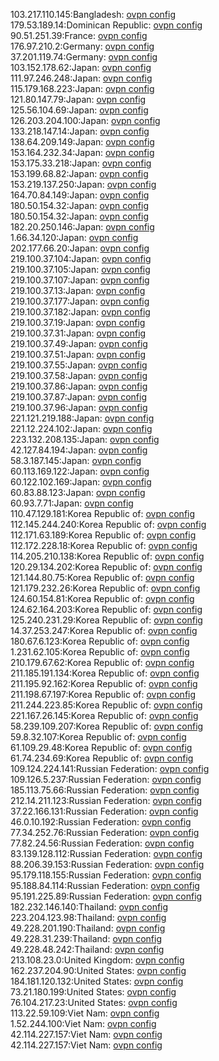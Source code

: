 103.217.110.145:Bangladesh: [ovpn config](vpn/103_217_110_145.ovpn)  
179.53.189.14:Dominican Republic: [ovpn config](vpn/179_53_189_14.ovpn)  
90.51.251.39:France: [ovpn config](vpn/90_51_251_39.ovpn)  
176.97.210.2:Germany: [ovpn config](vpn/176_97_210_2.ovpn)  
37.201.119.74:Germany: [ovpn config](vpn/37_201_119_74.ovpn)  
103.152.178.62:Japan: [ovpn config](vpn/103_152_178_62.ovpn)  
111.97.246.248:Japan: [ovpn config](vpn/111_97_246_248.ovpn)  
115.179.168.223:Japan: [ovpn config](vpn/115_179_168_223.ovpn)  
121.80.147.79:Japan: [ovpn config](vpn/121_80_147_79.ovpn)  
125.56.104.69:Japan: [ovpn config](vpn/125_56_104_69.ovpn)  
126.203.204.100:Japan: [ovpn config](vpn/126_203_204_100.ovpn)  
133.218.147.14:Japan: [ovpn config](vpn/133_218_147_14.ovpn)  
138.64.209.149:Japan: [ovpn config](vpn/138_64_209_149.ovpn)  
153.164.232.34:Japan: [ovpn config](vpn/153_164_232_34.ovpn)  
153.175.33.218:Japan: [ovpn config](vpn/153_175_33_218.ovpn)  
153.199.68.82:Japan: [ovpn config](vpn/153_199_68_82.ovpn)  
153.219.137.250:Japan: [ovpn config](vpn/153_219_137_250.ovpn)  
164.70.84.149:Japan: [ovpn config](vpn/164_70_84_149.ovpn)  
180.50.154.32:Japan: [ovpn config](vpn/180_50_154_32.ovpn)  
180.50.154.32:Japan: [ovpn config](vpn/180_50_154_32.ovpn)  
182.20.250.146:Japan: [ovpn config](vpn/182_20_250_146.ovpn)  
1.66.34.120:Japan: [ovpn config](vpn/1_66_34_120.ovpn)  
202.177.66.20:Japan: [ovpn config](vpn/202_177_66_20.ovpn)  
219.100.37.104:Japan: [ovpn config](vpn/219_100_37_104.ovpn)  
219.100.37.105:Japan: [ovpn config](vpn/219_100_37_105.ovpn)  
219.100.37.107:Japan: [ovpn config](vpn/219_100_37_107.ovpn)  
219.100.37.13:Japan: [ovpn config](vpn/219_100_37_13.ovpn)  
219.100.37.177:Japan: [ovpn config](vpn/219_100_37_177.ovpn)  
219.100.37.182:Japan: [ovpn config](vpn/219_100_37_182.ovpn)  
219.100.37.19:Japan: [ovpn config](vpn/219_100_37_19.ovpn)  
219.100.37.31:Japan: [ovpn config](vpn/219_100_37_31.ovpn)  
219.100.37.49:Japan: [ovpn config](vpn/219_100_37_49.ovpn)  
219.100.37.51:Japan: [ovpn config](vpn/219_100_37_51.ovpn)  
219.100.37.55:Japan: [ovpn config](vpn/219_100_37_55.ovpn)  
219.100.37.58:Japan: [ovpn config](vpn/219_100_37_58.ovpn)  
219.100.37.86:Japan: [ovpn config](vpn/219_100_37_86.ovpn)  
219.100.37.87:Japan: [ovpn config](vpn/219_100_37_87.ovpn)  
219.100.37.96:Japan: [ovpn config](vpn/219_100_37_96.ovpn)  
221.121.219.188:Japan: [ovpn config](vpn/221_121_219_188.ovpn)  
221.12.224.102:Japan: [ovpn config](vpn/221_12_224_102.ovpn)  
223.132.208.135:Japan: [ovpn config](vpn/223_132_208_135.ovpn)  
42.127.84.194:Japan: [ovpn config](vpn/42_127_84_194.ovpn)  
58.3.187.145:Japan: [ovpn config](vpn/58_3_187_145.ovpn)  
60.113.169.122:Japan: [ovpn config](vpn/60_113_169_122.ovpn)  
60.122.102.169:Japan: [ovpn config](vpn/60_122_102_169.ovpn)  
60.83.88.123:Japan: [ovpn config](vpn/60_83_88_123.ovpn)  
60.93.7.71:Japan: [ovpn config](vpn/60_93_7_71.ovpn)  
110.47.129.181:Korea Republic of: [ovpn config](vpn/110_47_129_181.ovpn)  
112.145.244.240:Korea Republic of: [ovpn config](vpn/112_145_244_240.ovpn)  
112.171.63.189:Korea Republic of: [ovpn config](vpn/112_171_63_189.ovpn)  
112.172.228.18:Korea Republic of: [ovpn config](vpn/112_172_228_18.ovpn)  
114.205.210.138:Korea Republic of: [ovpn config](vpn/114_205_210_138.ovpn)  
120.29.134.202:Korea Republic of: [ovpn config](vpn/120_29_134_202.ovpn)  
121.144.80.75:Korea Republic of: [ovpn config](vpn/121_144_80_75.ovpn)  
121.179.232.26:Korea Republic of: [ovpn config](vpn/121_179_232_26.ovpn)  
124.60.154.81:Korea Republic of: [ovpn config](vpn/124_60_154_81.ovpn)  
124.62.164.203:Korea Republic of: [ovpn config](vpn/124_62_164_203.ovpn)  
125.240.231.29:Korea Republic of: [ovpn config](vpn/125_240_231_29.ovpn)  
14.37.253.247:Korea Republic of: [ovpn config](vpn/14_37_253_247.ovpn)  
180.67.6.123:Korea Republic of: [ovpn config](vpn/180_67_6_123.ovpn)  
1.231.62.105:Korea Republic of: [ovpn config](vpn/1_231_62_105.ovpn)  
210.179.67.62:Korea Republic of: [ovpn config](vpn/210_179_67_62.ovpn)  
211.185.191.134:Korea Republic of: [ovpn config](vpn/211_185_191_134.ovpn)  
211.195.92.162:Korea Republic of: [ovpn config](vpn/211_195_92_162.ovpn)  
211.198.67.197:Korea Republic of: [ovpn config](vpn/211_198_67_197.ovpn)  
211.244.223.85:Korea Republic of: [ovpn config](vpn/211_244_223_85.ovpn)  
221.167.26.145:Korea Republic of: [ovpn config](vpn/221_167_26_145.ovpn)  
58.239.109.207:Korea Republic of: [ovpn config](vpn/58_239_109_207.ovpn)  
59.8.32.107:Korea Republic of: [ovpn config](vpn/59_8_32_107.ovpn)  
61.109.29.48:Korea Republic of: [ovpn config](vpn/61_109_29_48.ovpn)  
61.74.234.69:Korea Republic of: [ovpn config](vpn/61_74_234_69.ovpn)  
109.124.224.141:Russian Federation: [ovpn config](vpn/109_124_224_141.ovpn)  
109.126.5.237:Russian Federation: [ovpn config](vpn/109_126_5_237.ovpn)  
185.113.75.66:Russian Federation: [ovpn config](vpn/185_113_75_66.ovpn)  
212.14.211.123:Russian Federation: [ovpn config](vpn/212_14_211_123.ovpn)  
37.22.166.131:Russian Federation: [ovpn config](vpn/37_22_166_131.ovpn)  
46.0.10.192:Russian Federation: [ovpn config](vpn/46_0_10_192.ovpn)  
77.34.252.76:Russian Federation: [ovpn config](vpn/77_34_252_76.ovpn)  
77.82.24.56:Russian Federation: [ovpn config](vpn/77_82_24_56.ovpn)  
83.139.128.112:Russian Federation: [ovpn config](vpn/83_139_128_112.ovpn)  
88.206.39.153:Russian Federation: [ovpn config](vpn/88_206_39_153.ovpn)  
95.179.118.155:Russian Federation: [ovpn config](vpn/95_179_118_155.ovpn)  
95.188.84.114:Russian Federation: [ovpn config](vpn/95_188_84_114.ovpn)  
95.191.225.89:Russian Federation: [ovpn config](vpn/95_191_225_89.ovpn)  
182.232.146.140:Thailand: [ovpn config](vpn/182_232_146_140.ovpn)  
223.204.123.98:Thailand: [ovpn config](vpn/223_204_123_98.ovpn)  
49.228.201.190:Thailand: [ovpn config](vpn/49_228_201_190.ovpn)  
49.228.31.239:Thailand: [ovpn config](vpn/49_228_31_239.ovpn)  
49.228.48.242:Thailand: [ovpn config](vpn/49_228_48_242.ovpn)  
213.108.23.0:United Kingdom: [ovpn config](vpn/213_108_23_0.ovpn)  
162.237.204.90:United States: [ovpn config](vpn/162_237_204_90.ovpn)  
184.181.120.132:United States: [ovpn config](vpn/184_181_120_132.ovpn)  
73.21.180.199:United States: [ovpn config](vpn/73_21_180_199.ovpn)  
76.104.217.23:United States: [ovpn config](vpn/76_104_217_23.ovpn)  
113.22.59.109:Viet Nam: [ovpn config](vpn/113_22_59_109.ovpn)  
1.52.244.100:Viet Nam: [ovpn config](vpn/1_52_244_100.ovpn)  
42.114.227.157:Viet Nam: [ovpn config](vpn/42_114_227_157.ovpn)  
42.114.227.157:Viet Nam: [ovpn config](vpn/42_114_227_157.ovpn)  

